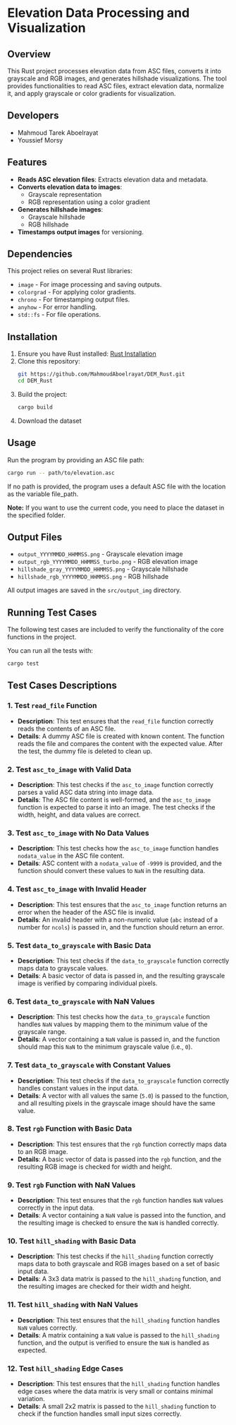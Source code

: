 # Elevation Data Processing and Visualization

## Overview
This Rust project processes elevation data from ASC files, converts it into grayscale and RGB images, and generates hillshade visualizations. The tool provides functionalities to read ASC files, extract elevation data, normalize it, and apply grayscale or color gradients for visualization.

## Developers 
- Mahmoud Tarek Aboelrayat
- Youssief Morsy

## Features
- **Reads ASC elevation files**: Extracts elevation data and metadata.
- **Converts elevation data to images**:
  - Grayscale representation
  - RGB representation using a color gradient
- **Generates hillshade images**:
  - Grayscale hillshade
  - RGB hillshade
- **Timestamps output images** for versioning.

## Dependencies
This project relies on several Rust libraries:
- `image` - For image processing and saving outputs.
- `colorgrad` - For applying color gradients.
- `chrono` - For timestamping output files.
- `anyhow` - For error handling.
- `std::fs` - For file operations.

## Installation
1. Ensure you have Rust installed: [Rust Installation](https://www.rust-lang.org/tools/install)
2. Clone this repository:
   ```sh
   git https://github.com/MahmoudAboelrayat/DEM_Rust.git
   cd DEM_Rust
   ```
3. Build the project:
   ```sh
   cargo build 
   ```
4. Download the dataset

## Usage
Run the program by providing an ASC file path:
```sh
cargo run -- path/to/elevation.asc
```
If no path is provided, the program uses a default ASC file with the location as the variable file_path.

**Note:** If you want to use the current code, you need to place the dataset in the specified folder.

## Output Files
- `output_YYYYMMDD_HHMMSS.png` - Grayscale elevation image
- `output_rgb_YYYYMMDD_HHMMSS_turbo.png` - RGB elevation image
- `hillshade_gray_YYYYMMDD_HHMMSS.png` - Grayscale hillshade
- `hillshade_rgb_YYYYMMDD_HHMMSS.png` - RGB hillshade

All output images are saved in the `src/output_img` directory.

## Running Test Cases

The following test cases are included to verify the functionality of the core functions in the project.

You can run all the tests with:

```sh
cargo test
```

## Test Cases Descriptions

### 1. **Test `read_file` Function**

- **Description**: This test ensures that the `read_file` function correctly reads the contents of an ASC file.
- **Details**: A dummy ASC file is created with known content. The function reads the file and compares the content with the expected value. After the test, the dummy file is deleted to clean up.

### 2. **Test `asc_to_image` with Valid Data**

- **Description**: This test checks if the `asc_to_image` function correctly parses a valid ASC data string into image data.
- **Details**: The ASC file content is well-formed, and the `asc_to_image` function is expected to parse it into an image. The test checks if the width, height, and data values are correct.


### 3. **Test `asc_to_image` with No Data Values**

- **Description**: This test checks how the `asc_to_image` function handles `nodata_value` in the ASC file content.
- **Details**: ASC content with a `nodata_value` of `-9999` is provided, and the function should convert these values to `NaN` in the resulting data.

### 4. **Test `asc_to_image` with Invalid Header**

- **Description**: This test ensures that the `asc_to_image` function returns an error when the header of the ASC file is invalid.
- **Details**: An invalid header with a non-numeric value (`abc` instead of a number for `ncols`) is passed in, and the function should return an error.

### 5. **Test `data_to_grayscale` with Basic Data**

- **Description**: This test checks if the `data_to_grayscale` function correctly maps data to grayscale values.
- **Details**: A basic vector of data is passed in, and the resulting grayscale image is verified by comparing individual pixels.

### 6. **Test `data_to_grayscale` with NaN Values**

- **Description**: This test checks how the `data_to_grayscale` function handles `NaN` values by mapping them to the minimum value of the grayscale range.
- **Details**: A vector containing a `NaN` value is passed in, and the function should map this `NaN` to the minimum grayscale value (i.e., `0`).

### 7. **Test `data_to_grayscale` with Constant Values**

- **Description**: This test checks if the `data_to_grayscale` function correctly handles constant values in the input data.
- **Details**: A vector with all values the same (`5.0`) is passed to the function, and all resulting pixels in the grayscale image should have the same value.

### 8. **Test `rgb` Function with Basic Data**

- **Description**: This test ensures that the `rgb` function correctly maps data to an RGB image.
- **Details**: A basic vector of data is passed into the `rgb` function, and the resulting RGB image is checked for width and height.

### 9. **Test `rgb` Function with NaN Values**

- **Description**: This test ensures that the `rgb` function handles `NaN` values correctly in the input data.
- **Details**: A vector containing a `NaN` value is passed into the function, and the resulting image is checked to ensure the `NaN` is handled correctly.

### 10. **Test `hill_shading` with Basic Data**

- **Description**: This test checks if the `hill_shading` function correctly maps data to both grayscale and RGB images based on a set of basic input data.
- **Details**: A 3x3 data matrix is passed to the `hill_shading` function, and the resulting images are checked for their width and height.

### 11. **Test `hill_shading` with NaN Values**

- **Description**: This test ensures that the `hill_shading` function handles `NaN` values correctly.
- **Details**: A matrix containing a `NaN` value is passed to the `hill_shading` function, and the output is verified to ensure the `NaN` is handled as expected.

### 12. **Test `hill_shading` Edge Cases**

- **Description**: This test ensures that the `hill_shading` function handles edge cases where the data matrix is very small or contains minimal variation.
- **Details**: A small 2x2 matrix is passed to the `hill_shading` function to check if the function handles small input sizes correctly.
